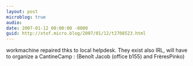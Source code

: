 ```yaml
---
layout: post
microblog: true
audio: 
date: 2007-01-12 00:00:00 -0000
guid: http://xtof.micro.blog/2007/01/12/t2708523.html
---
```

workmachine repaired thks to local helpdesk. They exist also IRL, will have to organize a CantineCamp : (Benoît Jacob (office b155) and FrèresPinko)  
